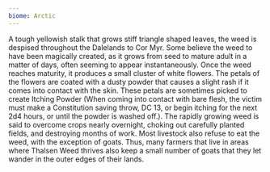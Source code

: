 ```yaml
---
biome: Arctic
---
```

A tough yellowish stalk that grows stiff triangle shaped leaves, the weed is despised throughout the Dalelands to Cor Myr. Some believe the weed to have been magically created, as it grows from seed to mature adult in a matter of days, often seeming to appear instantaneously. Once the weed reaches maturity, it produces a small cluster of white flowers. The petals of the flowers are coated with a dusty powder that causes a slight rash if it comes into contact with the skin. These petals are sometimes picked to create Itching Powder (When coming into contact with bare flesh, the victim must make a Constitution saving throw, DC 13, or begin itching for the next 2d4 hours, or until the powder is washed off.). The rapidly growing weed is said to overcome crops nearly overnight, choking out carefully planted fields, and destroying months of work. Most livestock also refuse to eat the weed, with the exception of goats. Thus, many farmers that live in areas where Thalsen Weed thrives also keep a small number of goats that they let wander in the outer edges of their lands. 

